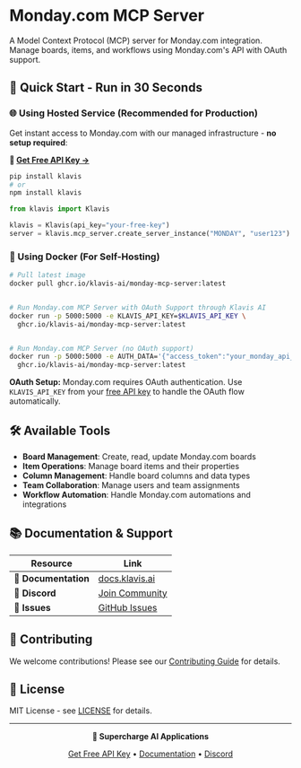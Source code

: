 # Monday.com MCP Server

A Model Context Protocol (MCP) server for Monday.com integration. Manage boards, items, and workflows using Monday.com's API with OAuth support.

## 🚀 Quick Start - Run in 30 Seconds

### 🌐 Using Hosted Service (Recommended for Production)

Get instant access to Monday.com with our managed infrastructure - **no setup required**:

**🔗 [Get Free API Key →](https://www.klavis.ai/home/api-keys)**

```bash
pip install klavis
# or
npm install klavis
```

```python
from klavis import Klavis

klavis = Klavis(api_key="your-free-key")
server = klavis.mcp_server.create_server_instance("MONDAY", "user123")
```

### 🐳 Using Docker (For Self-Hosting)

```bash
# Pull latest image
docker pull ghcr.io/klavis-ai/monday-mcp-server:latest


# Run Monday.com MCP Server with OAuth Support through Klavis AI
docker run -p 5000:5000 -e KLAVIS_API_KEY=$KLAVIS_API_KEY \
  ghcr.io/klavis-ai/monday-mcp-server:latest


# Run Monday.com MCP Server (no OAuth support)
docker run -p 5000:5000 -e AUTH_DATA='{"access_token":"your_monday_api_token_here"}' \
  ghcr.io/klavis-ai/monday-mcp-server:latest
```

**OAuth Setup:** Monday.com requires OAuth authentication. Use `KLAVIS_API_KEY` from your [free API key](https://www.klavis.ai/home/api-keys) to handle the OAuth flow automatically.

## 🛠️ Available Tools

- **Board Management**: Create, read, update Monday.com boards
- **Item Operations**: Manage board items and their properties
- **Column Management**: Handle board columns and data types
- **Team Collaboration**: Manage users and team assignments
- **Workflow Automation**: Handle Monday.com automations and integrations

## 📚 Documentation & Support

| Resource | Link |
|----------|------|
| **📖 Documentation** | [docs.klavis.ai](https://docs.klavis.ai) |
| **💬 Discord** | [Join Community](https://discord.gg/p7TuTEcssn) |
| **🐛 Issues** | [GitHub Issues](https://github.com/klavis-ai/klavis/issues) |

## 🤝 Contributing

We welcome contributions! Please see our [Contributing Guide](../../CONTRIBUTING.md) for details.

## 📜 License

MIT License - see [LICENSE](../../LICENSE) for details.

---

<div align="center">
  <p><strong>🚀 Supercharge AI Applications </strong></p>
  <p>
    <a href="https://www.klavis.ai">Get Free API Key</a> •
    <a href="https://docs.klavis.ai">Documentation</a> •
    <a href="https://discord.gg/p7TuTEcssn">Discord</a>
  </p>
</div>
